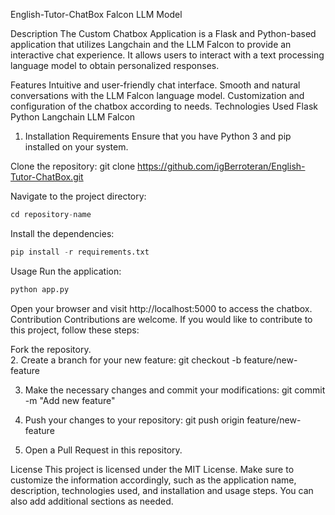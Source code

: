 English-Tutor-ChatBox
Falcon LLM Model 


Description
The Custom Chatbox Application is a Flask and Python-based application that utilizes Langchain and the LLM Falcon to provide an interactive chat experience. It allows users to interact with a text processing language model to obtain personalized responses.

Features
Intuitive and user-friendly chat interface.
Smooth and natural conversations with the LLM Falcon language model.
Customization and configuration of the chatbox according to needs.
Technologies Used
Flask
Python
Langchain
LLM Falcon
1. Installation Requirements
Ensure that you have Python 3 and pip installed on your system.

Clone the repository:
git clone https://github.com/igBerroteran/English-Tutor-ChatBox.git



Navigate to the project directory:


```python
cd repository-name
```

Install the dependencies:

```python
pip install -r requirements.txt
```

Usage
Run the application:
```python
python app.py
```

Open your browser and visit http://localhost:5000 to access the chatbox.
Contribution
Contributions are welcome. If you would like to contribute to this project, follow these steps:

Fork the repository.<br>
2. Create a branch for your new feature: git checkout -b feature/new-feature

3. Make the necessary changes and commit your modifications: git commit -m "Add new feature"

4. Push your changes to your repository: git push origin feature/new-feature

5. Open a Pull Request in this repository.

License
This project is licensed under the MIT License. Make sure to customize the information accordingly, such as the application name, description, technologies used, and installation and usage steps. You can also add additional sections as needed.
